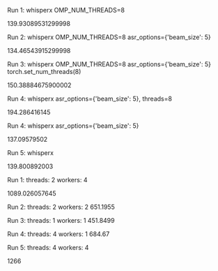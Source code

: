 Run 1:
whisperx
OMP_NUM_THREADS=8

139.93089531299998

Run 2:
whisperx
OMP_NUM_THREADS=8
asr_options={'beam_size': 5}

134.46543915299998

Run 3:
whisperx
OMP_NUM_THREADS=8
asr_options={'beam_size': 5}
torch.set_num_threads(8)

150.38884675900002

Run 4:
whisperx
asr_options={'beam_size': 5}, threads=8

194.286416145

Run 4:
whisperx
asr_options={'beam_size': 5}

137.09579502


Run 5:
whisperx

139.800892003


Run 1: 
threads: 2
workers: 4

1089.026057645

Run 2: 
threads: 2
workers: 2
651.1955

Run 3: 
threads: 1
workers: 1
451.8499

Run 4: 
threads: 4
workers: 1
684.67

Run 5: 
threads: 4
workers: 4

1266